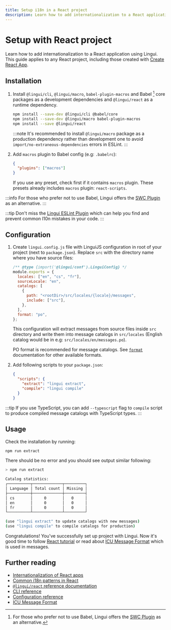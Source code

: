 ```yaml
---
title: Setup i18n in a React project
description: Learn how to add internationalization to a React application using Lingui
---
```


# Setup with React project

Learn how to add internationalization to a React application using Lingui. This guide applies to any React project, including those created with [Create React App](https://create-react-app.dev/).

## Installation

1.  Install `@lingui/cli`, `@lingui/macro`, `babel-plugin-macros` and Babel [^1] core packages as a development dependencies and `@lingui/react` as a runtime dependency.

    ```bash npm2yarn
    npm install --save-dev @lingui/cli @babel/core
    npm install --save-dev @lingui/macro babel-plugin-macros
    npm install --save @lingui/react
    ```

    :::note
    It's recommended to install `@lingui/macro` package as a production dependency rather than development one to avoid `import/no-extraneous-dependencies` errors in ESLint.
    :::

2.  Add `macros` plugin to Babel config (e.g: `.babelrc`):

    ```json
    {
      "plugins": ["macros"]
    }
    ```

    If you use any preset, check first if it contains `macros` plugin. These presets already includes `macros` plugin: `react-scripts`.

:::info
For those who prefer not to use Babel, Lingui offers the [SWC Plugin](/docs/ref/swc-plugin.md) as an alternative.
:::

:::tip
Don't miss the [Lingui ESLint Plugin](/docs/ref/eslint-plugin.md) which can help you find and prevent common l10n mistakes in your code.
:::

## Configuration

1. Create `lingui.config.js` file with LinguiJS configuration in root of your project (next to `package.json`). Replace `src` with the directory name where you have source files:

   ```js title="lingui.config.js"
   /** @type {import('@lingui/conf').LinguiConfig} */
   module.exports = {
     locales: ["en", "cs", "fr"],
     sourceLocale: "en",
     catalogs: [
       {
         path: "<rootDir>/src/locales/{locale}/messages",
         include: ["src"],
       },
     ],
     format: "po",
   };
   ```

   This configuration will extract messages from source files inside `src` directory and write them into message catalogs in `src/locales` (English catalog would be in e.g: `src/locales/en/messages.po`).

   PO format is recommended for message catalogs. See [`format`](/docs/ref/catalog-formats.md) documentation for other available formats.

2. Add following scripts to your `package.json`:

   ```json title="package.json"
   {
     "scripts": {
       "extract": "lingui extract",
       "compile": "lingui compile"
     }
   }
   ```

:::tip
If you use TypeScript, you can add `--typescript` flag to `compile` script to produce compiled message catalogs with TypeScript types.
:::

## Usage

Check the installation by running:

```bash npm2yarn
npm run extract
```

There should be no error and you should see output similar following:

```bash npm2yarn
> npm run extract

Catalog statistics:
┌──────────┬─────────────┬─────────┐
│ Language │ Total count │ Missing │
├──────────┼─────────────┼─────────┤
│ cs       │     0       │   0     │
│ en       │     0       │   0     │
│ fr       │     0       │   0     │
└──────────┴─────────────┴─────────┘

(use "lingui extract" to update catalogs with new messages)
(use "lingui compile" to compile catalogs for production)
```

Congratulations! You've successfully set up project with Lingui. Now it's good time to follow [React tutorial](/docs/tutorials/react.md) or read about [ICU Message Format](/docs/guides/message-format.md) which is used in messages.

## Further reading

- [Internationalization of React apps](/docs/tutorials/react.md)
- [Common i18n patterns in React](/docs/tutorials/react-patterns.md)
- [`@lingui/react` reference documentation](/docs/ref/react.md)
- [CLI reference](/docs/ref/cli.md)
- [Configuration reference](/docs/ref/conf.md)
- [ICU Message Format](/docs/guides/message-format.md)

[^1]: For those who prefer not to use Babel, Lingui offers the [SWC Plugin](/docs/ref/swc-plugin.md) as an alternative.
